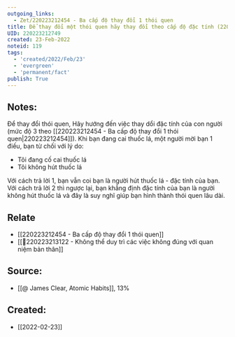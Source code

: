 ```yaml
---
outgoing_links:
  - Zet/220223212454 - Ba cấp độ thay đổi 1 thói quen
title: Để thay đổi một thói quen hãy thay đổi theo cấp độ đặc tính (220223212454)
UID: 220223212749
created: 23-Feb-2022
noteid: 119
tags:
  - 'created/2022/Feb/23'
  - 'evergreen'
  - 'permanent/fact'
publish: True
---
```

## Notes:
Để thay đổi thói quen, Hãy hướng đến việc thay dổi đặc tính của con người (mức độ 3 theo [[220223212454 - Ba cấp độ thay đổi 1 thói quen|220223212454]]). Khi bạn đang cai thuốc lá, một người mời bạn 1 điếu, bạn từ chối với lý do:

- Tôi đang cố cai thuốc lá
- Tôi không hút thuốc lá

Với cách trả lời 1, bạn vẫn coi bạn là người hút thuốc lá - đặc tính của bạn.
Với cách trả lời 2 thì ngược lại, bạn khẳng định đặc tính của bạn là người không hút thuốc lá và đây là suy nghĩ giúp bạn hình thành thói quen lâu dài.

## Relate
- [[220223212454 - Ba cấp độ thay đổi 1 thói quen]]
- [[💬220223213122 - Không thể duy trì các việc không đúng với quan niệm bản thân]]

## Source:
- [[@ James Clear, Atomic Habits]], 13%




## Created:
- [[2022-02-23]]
